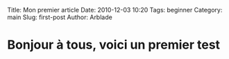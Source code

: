 Title: Mon premier article
Date: 2010-12-03 10:20
Tags: beginner
Category: main
Slug: first-post
Author: Arblade

# Bonjour à tous, voici un premier test